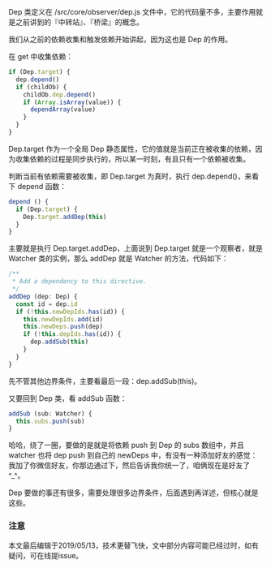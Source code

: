 Dep 类定义在 /src/core/observer/dep.js 文件中，它的代码量不多，主要作用就是之前讲到的『中转站』、『桥梁』的概念。

我们从之前的依赖收集和触发依赖开始讲起，因为这也是 Dep 的作用。

在 get 中收集依赖：

``` javascript
if (Dep.target) {
  dep.depend()
  if (childOb) {
    childOb.dep.depend()
    if (Array.isArray(value)) {
      dependArray(value)
    }
  }
}
```

Dep.target 作为一个全局 Dep 静态属性，它的值就是当前正在被收集的依赖，因为收集依赖的过程是同步执行的，所以某一时刻，有且只有一个依赖被收集。

判断当前有依赖需要被收集，即 Dep.target 为真时，执行 dep.depend()，来看下 depend 函数：

``` javascript
depend () {
  if (Dep.target) {
    Dep.target.addDep(this)
  }
}
```

主要就是执行 Dep.target.addDep，上面说到 Dep.target 就是一个观察者，就是 Watcher 类的实例，那么 addDep 就是 Watcher 的方法，代码如下：

``` javascript
/**
 * Add a dependency to this directive.
 */
addDep (dep: Dep) {
  const id = dep.id
  if (!this.newDepIds.has(id)) {
    this.newDepIds.add(id)
    this.newDeps.push(dep)
    if (!this.depIds.has(id)) {
      dep.addSub(this)
    }
  }
}
```

先不管其他边界条件，主要看最后一段：dep.addSub(this)。

又要回到 Dep 类，看 addSub 函数：

``` javascript
addSub (sub: Watcher) {
  this.subs.push(sub)
}
```

哈哈，绕了一圈，要做的是就是将依赖 push 到 Dep 的 subs 数组中，并且 watcher 也将 dep push 到自己的 newDeps 中，有没有一种添加好友的感觉：我加了你微信好友，你那边通过下，然后告诉我你统一了，咱俩现在是好友了^_^。

Dep 要做的事还有很多，需要处理很多边界条件，后面遇到再详述，但核心就是这些。

### 注意
本文最后编辑于2019/05/13，技术更替飞快，文中部分内容可能已经过时，如有疑问，可在线提issue。